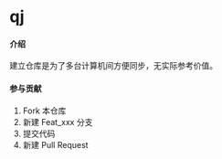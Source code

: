 # qj

#### 介绍
建立仓库是为了多台计算机间方便同步，无实际参考价值。


#### 参与贡献

1.  Fork 本仓库
2.  新建 Feat_xxx 分支
3.  提交代码
4.  新建 Pull Request